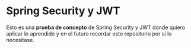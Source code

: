 # Spring Security y JWT

Esto es una **prueba de concepto** de Spring Security y JWT donde quiero aplicar lo aprendido y en el futuro recordar este repositorio por si lo necesitase.